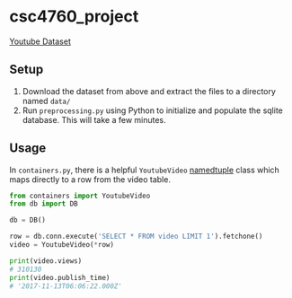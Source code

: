 # csc4760_project

[Youtube Dataset](https://www.kaggle.com/datasnaek/youtube-new)

## Setup
1. Download the dataset from above and extract the files to a directory named `data/`
2. Run `preprocessing.py` using Python to initialize and populate the sqlite database. This will take a few minutes.


## Usage

In `containers.py`, there is a helpful `YoutubeVideo` [namedtuple](https://docs.python.org/3/library/collections.html#collections.namedtuple) class which maps directly to a row from the video table.


````python
from containers import YoutubeVideo
from db import DB

db = DB()

row = db.conn.execute('SELECT * FROM video LIMIT 1').fetchone()
video = YoutubeVideo(*row)

print(video.views)
# 310130
print(video.publish_time)
# '2017-11-13T06:06:22.000Z'
````

 

